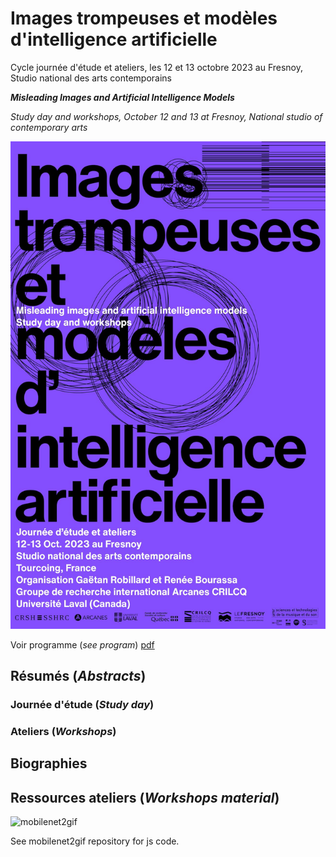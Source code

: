 # Images trompeuses et modèles d'intelligence artificielle

Cycle journée d'étude et ateliers, les 12 et 13 octobre 2023 au Fresnoy, Studio national des arts contemporains

___Misleading Images and Artificial Intelligence Models___

_Study day and workshops, October 12 and 13 at Fresnoy, National studio of contemporary arts_

![affiche](medias/itmai_11x17_web.jpg)

Voir programme (_see program_) [pdf](medias/programme.pdf)

## Résumés (_Abstracts_)

### Journée d'étude (_Study day_)

### Ateliers (_Workshops_)

## Biographies

## Ressources ateliers (_Workshops material_)

![mobilenet2gif](mobilenet2gif/image.gif)

See mobilenet2gif repository for js code.
